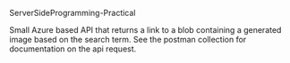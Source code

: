 ServerSideProgramming-Practical

Small Azure based API that returns a link to a blob containing a generated image based on the search term.
See the postman collection for documentation on the api request.

